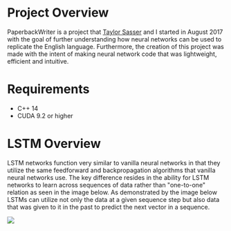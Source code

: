 # Project Overview #

PaperbackWriter is a project that [Taylor Sasser](https://github.com/TaylorSasser) and I started in August 2017 with the goal of further understanding how neural networks can be used to replicate the English language. Furthermore, the creation of this project was made with the intent of making neural network code that was lightweight, efficient and intuitive.

# Requirements #

  * C++ 14
  * CUDA 9.2 or higher

# LSTM Overview #

LSTM networks function very similar to vanilla neural networks in that they utilize the same feedforward and backpropagation algorithms that vanilla neural networks use. The key difference resides in the ability for LSTM networks to learn across sequences of data rather than "one-to-one" relation as seen in the image below. As demonstrated by the image below LSTMs can utilize not only the data at a given sequence step but also data that was given to it in the past to predict the next vector in a sequence.

![](http://karpathy.github.io/assets/rnn/diags.jpeg)
